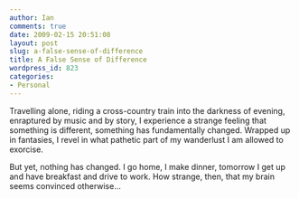 ```yaml
---
author: Ian
comments: true
date: 2009-02-15 20:51:08
layout: post
slug: a-false-sense-of-difference
title: A False Sense of Difference
wordpress_id: 823
categories:
- Personal
---
```


Travelling alone, riding a cross-country train into the darkness of evening, enraptured by music and by story, I experience a strange feeling that something is different, something has fundamentally changed.  Wrapped up in fantasies, I revel in what pathetic part of my wanderlust I am allowed to exorcise.

But yet, nothing has changed.  I go home, I make dinner, tomorrow I get up and have breakfast and drive to work.  How strange, then, that my brain seems convinced otherwise...
